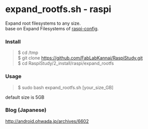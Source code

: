 # expand_rootfs.sh - raspi
Expand root filesystems to any size. <br/>
base on Expand Filesystems of [raspi-config](https://github.com/RPi-Distro/raspi-config).  <br/>

### Install
> $ cd /tmp <br/>
> $ git clone https://github.com/FabLabKannai/RaspiStudy.git <br/>
> $ cd RaspiStudy/2_install/raspi/expand_rootfs <br/>

### Usage
> $ sudo bash expand_rootfs.sh [your_size_GB] <br/>

default size is 5GB <br/>

### Blog (Japanese)
http://android.ohwada.jp/archives/6602

